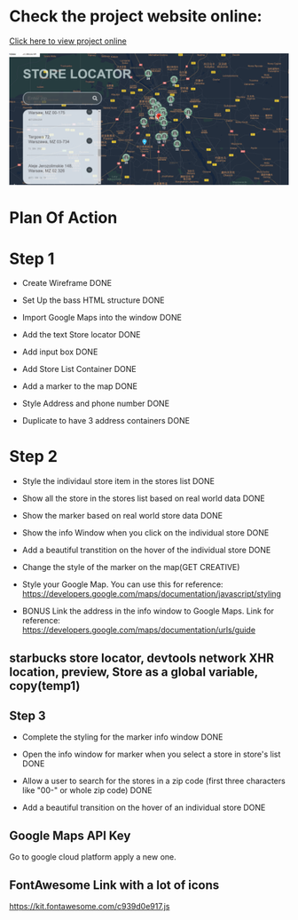 # Check the project website online:
[Click here to view project online](https://storesmarkerinwarsaw.imfast.io/google-maps-challenge/)

![How it looks like](https://github.com/mayujie/Google-maps-challenge/blob/master/map_pic.PNG?raw=true)

# Plan Of Action
# Step 1
- Create Wireframe DONE

- Set Up the bass HTML structure DONE

- Import Google Maps into the window DONE

- Add the text Store locator DONE

- Add input box DONE

- Add Store List Container DONE

- Add a marker to the map DONE

- Style Address and phone number DONE

- Duplicate to have 3 address containers DONE

# Step 2

- Style the individaul store item in the stores list DONE

- Show all the store in the stores list based on real world data DONE

- Show the marker based on real world store data DONE

- Show the info Window when you click on the individual store DONE

- Add a beautiful transtition on the hover of the individual store DONE

- Change the style of the marker on the map(GET CREATIVE)

- Style your Google Map. You can use this for reference: https://developers.google.com/maps/documentation/javascript/styling

- BONUS Link the address in the info window to Google Maps. Link for reference: https://developers.google.com/maps/documentation/urls/guide

## starbucks store locator, devtools network XHR location, preview, Store as a global variable, copy(temp1)

## Step 3

- Complete the styling for the marker info window DONE

- Open the info window for marker when you select a store in store's list DONE

- Allow a user to search for the stores in a zip code (first three characters like "00-"  or whole zip code) DONE

- Add a beautiful transition on the hover of an individual store DONE



## Google Maps API Key
Go to google cloud platform apply a new one.

## FontAwesome Link with a lot of icons

https://kit.fontawesome.com/c939d0e917.js

